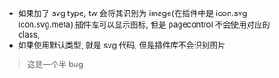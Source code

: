 * 如果加了 svg type, tw 会将其识别为 image(在插件中是 icon.svg icon.svg.meta),插件库可以显示图标, 但是 pagecontrol 不会使用对应的 class, 
* 如果使用默认类型, 就是 svg 代码, 但是插件库不会识别图片

> 这是一个半 bug